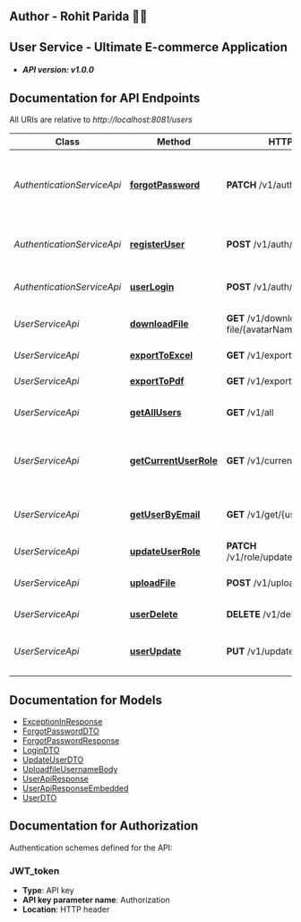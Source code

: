 ## Author - Rohit Parida 🙋‍♂️

## User Service - Ultimate E-commerce Application
- ##### API version: v1.0.0

## Documentation for API Endpoints

All URIs are relative to *http://localhost:8081/users*

| Class                      | Method | HTTP request | Description                                                             |
----------------------------| ------------- | ------------- |-------------------------------------------------------------------------
| *AuthenticationServiceApi* | [**forgotPassword**](docs/AuthenticationServiceApi.md#forgotPassword) | **PATCH** /v1/auth/forgot/password | Reset password for user, and use the updated password for future access |
| *AuthenticationServiceApi* | [**registerUser**](docs/AuthenticationServiceApi.md#registerUser) | **POST** /v1/auth/register | Register a new user to be managed by the admins                         |
| *AuthenticationServiceApi* | [**userLogin**](docs/AuthenticationServiceApi.md#userLogin) | **POST** /v1/auth/login | Login to get a token for authentication                                 |
| *UserServiceApi*           | [**downloadFile**](docs/UserServiceApi.md#downloadFile) | **GET** /v1/download-file/{avatarName} | Download image of user by file code                                     |
| *UserServiceApi*           | [**exportToExcel**](docs/UserServiceApi.md#exportToExcel) | **GET** /v1/export/excel | Export user&#x27;s data in Excel                                        |
| *UserServiceApi*           | [**exportToPdf**](docs/UserServiceApi.md#exportToPdf) | **GET** /v1/export/pdf | Export user&#x27;s data in Pdf                                          |
| *UserServiceApi*           | [**getAllUsers**](docs/UserServiceApi.md#getAllUsers) | **GET** /v1/all | Get all users managed by admins                                         |
| *UserServiceApi*           | [**getCurrentUserRole**](docs/UserServiceApi.md#getCurrentUserRole) | **GET** /v1/current/role | Get current loggedIn user&#x27;s role accessible by all users           |
| *UserServiceApi*           | [**getUserByEmail**](docs/UserServiceApi.md#getUserByEmail) | **GET** /v1/get/{username} | Get user by username managed by admins                                  |
| *UserServiceApi*           | [**updateUserRole**](docs/UserServiceApi.md#updateUserRole) | **PATCH** /v1/role/update/{username}/{role} | Update user by user&#x27;s role                                         |
| *UserServiceApi*           | [**uploadFile**](docs/UserServiceApi.md#uploadFile) | **POST** /v1/upload-file/{username} | Upload user&#x27;s display picture                                      |
| *UserServiceApi*           | [**userDelete**](docs/UserServiceApi.md#userDelete) | **DELETE** /v1/delete/{username} | Delete user by username                                                 |
| *UserServiceApi*           | [**userUpdate**](docs/UserServiceApi.md#userUpdate) | **PUT** /v1/update | Update user by username managed by all users                            |

## Documentation for Models

- [ExceptionInResponse](docs/ExceptionInResponse.md)
- [ForgotPasswordDTO](docs/ForgotPasswordDTO.md)
- [ForgotPasswordResponse](docs/ForgotPasswordResponse.md)
- [LoginDTO](docs/LoginDTO.md)
- [UpdateUserDTO](docs/UpdateUserDTO.md)
- [UploadfileUsernameBody](docs/UploadfileUsernameBody.md)
- [UserApiResponse](docs/UserApiResponse.md)
- [UserApiResponseEmbedded](docs/UserApiResponseEmbedded.md)
- [UserDTO](docs/UserDTO.md)

## Documentation for Authorization

Authentication schemes defined for the API:
### JWT_token

- **Type**: API key
- **API key parameter name**: Authorization
- **Location**: HTTP header


